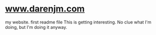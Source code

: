 # www.darenjm.com
my website. 
first readme file
This is getting interesting.
No clue what I'm doing, but I'm doing it anyway.

